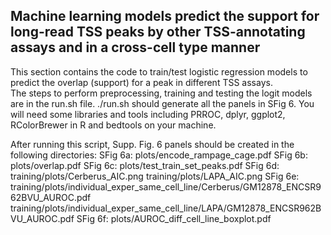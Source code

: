 ## Machine learning models predict the support for long-read TSS peaks by other TSS-annotating assays and in a cross-cell type manner

This section contains the code to train/test logistic regression models to predict the overlap (support) for a peak in different TSS assays.\
The steps to perform preprocessing, training and testing the logit models are in the run.sh file.
./run.sh should generate all the panels in SFig 6.
You will need some libraries and tools including  PRROC, dplyr, ggplot2, RColorBrewer in R and bedtools on your machine.

After running this script, Supp. Fig. 6 panels should be created in the following directories:
SFig 6a: plots/encode_rampage_cage.pdf
SFig 6b: plots/overlap.pdf
SFig 6c: plots/test_train_set_peaks.pdf
SFig 6d: training/plots/Cerberus_AIC.png  training/plots/LAPA_AIC.png
SFig 6e: training/plots/individual_exper_same_cell_line/Cerberus/GM12878_ENCSR962BVU_AUROC.pdf training/plots/individual_exper_same_cell_line/LAPA/GM12878_ENCSR962BVU_AUROC.pdf
SFig 6f: plots/AUROC_diff_cell_line_boxplot.pdf
